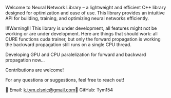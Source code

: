 Welcome to Neural Network Library – a lightweight and efficient C++ library designed for optimization and ease of use.
This library provides an intuitive API for building, training, and optimizing neural networks efficiently.

!!!Warning!!!
This library is under development, all features might not be working or are under development.
Here are things that should work:
all CURE functions
cuda trainer, but only the forward propagation is working the backward propagation still runs on a single CPU thread.


Developing GPU and CPU paralelization for forward and backward propagation now...

Contributions are welcome!


For any questions or suggestions, feel free to reach out!

📧 Email: k.tym.elsnic@gmail.com📌 
GitHub: Tym154
